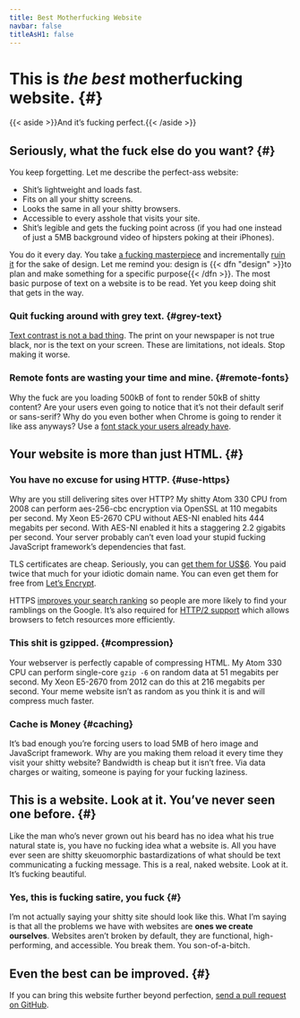```yaml
---
title: Best Motherfucking Website
navbar: false
titleAsH1: false
---
```

# This is _the best_ motherfucking website. {#}
{{< aside >}}And it’s fucking perfect.{{< /aside >}}

## Seriously, what the fuck else do you want? {#}
You keep forgetting. Let me describe the perfect-ass website:
 - Shit’s lightweight and loads fast.
 - Fits on all your shitty screens.
 - Looks the same in all your shitty browsers.
 - Accessible to every asshole that visits your site.
 - Shit’s legible and gets the fucking point across (if you had one instead of just a 5MB background video of hipsters poking at their iPhones).

You do it every day. You take [a fucking masterpiece](//motherfuckingwebsite.com/ "Motherfucking Website") and incrementally [ruin it](//bettermotherfuckingwebsite.com/ "Better Motherfucking Website") for the sake of design. Let me remind you: design is {{< dfn "design" >}}to plan and make something for a specific purpose{{< /dfn >}}. The most basic purpose of text on a website is to be read. Yet you keep doing shit that gets in the way.

### Quit fucking around with grey text. {#grey-text}
[Text contrast is not a bad thing](//contrastrebellion.com/ "Contrast Rebellion"). The print on your newspaper is not true black, nor is the text on your screen. These are limitations, not ideals. Stop making it worse.

### Remote fonts are wasting your time and mine. {#remote-fonts}
Why the fuck are you loading 500kB of font to render 50kB of shitty content? Are your users even going to notice that it’s not their default serif or sans-serif? Why do you even bother when Chrome is going to render it like ass anyways? Use a [font stack your users already have](//www.awayback.com/index.php/2010/02/03/revised-font-stack/ "Revised Font Stack").

## Your website is more than just HTML. {#}
### You have no excuse for using HTTP. {#use-https}
Why are you still delivering sites over HTTP? My shitty Atom 330 CPU from 2008 can perform aes-256-cbc encryption via OpenSSL at 110 megabits per second. My Xeon E5-2670 CPU without AES-NI enabled hits 444 megabits per second. With AES-NI enabled it hits a staggering 2.2 gigabits per second. Your server probably can’t even load your stupid fucking JavaScript framework’s dependencies that fast.

TLS certificates are cheap. Seriously, you can [get them for US$6](//www.namecheap.com/security/ssl-certificates/comodo/positivessl). You paid twice that much for your idiotic domain name. You can even get them for free from [Let’s Encrypt](//letsencrypt.org/ "Let’s Encrypt Free Certificate Authority").

HTTPS [improves your search ranking](//webmasters.googleblog.com/2014/08/https-as-ranking-signal.html "Google announces HTTPS support to affect pagerank") so people are more likely to find your ramblings on the Google. It’s also required for [HTTP/2 support](//http2.github.io/faq/#does-http2-require-encryption "HTTP/2 Frequently Asked Questions") which allows browsers to fetch resources more efficiently.

### This shit is gzipped. {#compression}
Your webserver is perfectly capable of compressing HTML. My Atom 330 CPU can perform single-core `gzip -6` on random data at 51 megabits per second. My Xeon E5-2670 from 2012 can do this at 216 megabits per second. Your meme website isn’t as random as you think it is and will compress much faster.

### Cache is Money {#caching}
It’s bad enough you’re forcing users to load 5MB of hero image and JavaScript framework. Why are you making them reload it every time they visit your shitty website? Bandwidth is cheap but it isn’t free. Via data charges or waiting, someone is paying for your fucking laziness.

## This is a website. Look at it. You’ve never seen one before. {#}
Like the man who’s never grown out his beard has no idea what his true natural state is, you have no fucking idea what a website is. All you have ever seen are shitty skeuomorphic bastardizations of what should be text communicating a fucking message. This is a real, naked website. Look at it. It’s fucking beautiful.

### Yes, this is fucking satire, you fuck {#}
I’m not actually saying your shitty site should look like this. What I’m saying is that all the problems we have with websites are **ones we create ourselves**. Websites aren’t broken by default, they are functional, high-performing, and accessible. You break them. You son-of-a-bitch.

## Even the best can be improved. {#}
If you can bring this website further beyond perfection, [send a pull request on GitHub](//github.com/KeenRivals/bestmotherfucking.website "KeenRivals/bestmotherfucking.website on GitHub").
